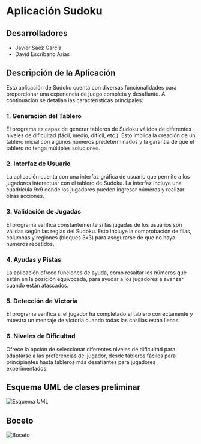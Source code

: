 # Aplicación Sudoku

## Desarrolladores
- Javier Sáez García
- David Escribano Arias

## Descripción de la Aplicación
Esta aplicación de Sudoku cuenta con diversas funcionalidades para proporcionar una experiencia de juego completa y desafiante. A continuación se detallan las características principales:

### 1. Generación del Tablero
El programa es capaz de generar tableros de Sudoku válidos de diferentes niveles de dificultad (fácil, medio, difícil, etc.). Esto implica la creación de un tablero inicial con algunos números predeterminados y la garantía de que el tablero no tenga múltiples soluciones.

### 2. Interfaz de Usuario
La aplicación cuenta con una interfaz gráfica de usuario que permite a los jugadores interactuar con el tablero de Sudoku. La interfaz incluye una cuadrícula 9x9 donde los jugadores pueden ingresar números y realizar otras acciones.

### 3. Validación de Jugadas
El programa verifica constantemente si las jugadas de los usuarios son válidas según las reglas del Sudoku. Esto incluye la comprobación de filas, columnas y regiones (bloques 3x3) para asegurarse de que no haya números repetidos.

### 4. Ayudas y Pistas
La aplicación ofrece funciones de ayuda, como resaltar los números que están en la posición equivocada, para ayudar a los jugadores a avanzar cuando están atascados.

### 5. Detección de Victoria
El programa verifica si el jugador ha completado el tablero correctamente y muestra un mensaje de victoria cuando todas las casillas están llenas.

### 6. Niveles de Dificultad
Ofrece la opción de seleccionar diferentes niveles de dificultad para adaptarse a las preferencias del jugador, desde tableros fáciles para principiantes hasta tableros más desafiantes para jugadores experimentados.



## Esquema UML de clases preliminar

![Esquema UML](https://cdn.discordapp.com/attachments/1039570431507706038/1163497649710833704/Diagrama_en_blanco_1.png?ex=653fcaa0&is=652d55a0&hm=869d87c28ae715f4f7c9ddbe57239d6d519a5d17825ae7044a45a425f3894c80&)


## Boceto

![Boceto](https://cdn.discordapp.com/attachments/1039570431507706038/1158765794382069880/image.png?ex=6537ce3e&is=6525593e&hm=330103b1495f2c1825a5c6490a5bff3c3138a320c84bb27ca464a93d8b09ba78&)

